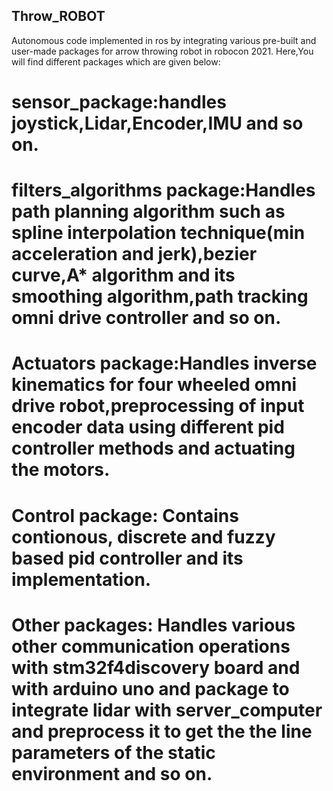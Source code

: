 ## Throw_ROBOT
Autonomous code implemented in ros by integrating various pre-built and user-made packages for arrow throwing robot in robocon 2021.
Here,You will find different packages which are given below:
# sensor_package:handles joystick,Lidar,Encoder,IMU and so on.
# filters_algorithms package:Handles path planning algorithm such as spline interpolation technique(min acceleration and jerk),bezier curve,A* algorithm and its smoothing algorithm,path tracking omni drive controller and so on.
# Actuators package:Handles inverse kinematics for four wheeled omni drive robot,preprocessing of input encoder data using different pid controller methods and actuating the motors.
# Control package: Contains contionous, discrete and fuzzy based pid controller and its implementation.
# Other packages: Handles various other communication operations with stm32f4discovery board and with arduino uno and package to integrate lidar with server_computer and preprocess it to get the the line parameters of the static environment and so on.

